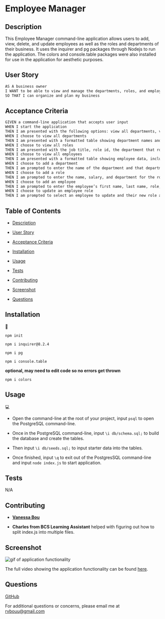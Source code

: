 # Employee Manager

## Description

This Employee Manager command-line application allows users to add, view, delete, and update employees as well as the roles and departments of their business. It uses the inquirer and pg packages through Nodejs to run the application. The colors and console.table packages were also installed for use in the application for aesthetic purposes.

## User Story

```md
AS A business owner
I WANT to be able to view and manage the departments, roles, and employees in my company
SO THAT I can organize and plan my business
```

## Acceptance Criteria

```md
GIVEN a command-line application that accepts user input
WHEN I start the application
THEN I am presented with the following options: view all departments, view all roles, view all employees, add a department, add a role, add an employee, and update an employee role
WHEN I choose to view all departments
THEN I am presented with a formatted table showing department names and department ids
WHEN I choose to view all roles
THEN I am presented with the job title, role id, the department that role belongs to, and the salary for that role
WHEN I choose to view all employees
THEN I am presented with a formatted table showing employee data, including employee ids, first names, last names, job titles, departments, salaries, and managers that the employees report to
WHEN I choose to add a department
THEN I am prompted to enter the name of the department and that department is added to the database
WHEN I choose to add a role
THEN I am prompted to enter the name, salary, and department for the role and that role is added to the database
WHEN I choose to add an employee
THEN I am prompted to enter the employee’s first name, last name, role, and manager, and that employee is added to the database
WHEN I choose to update an employee role
THEN I am prompted to select an employee to update and their new role and this information is updated in the database 
```

## Table of Contents

* [Description](#description)

* [User Story](#user-story)

* [Acceptance Criteria](#acceptance-criteria)

* [Installation](#installation)

* [Usage](#usage)

* [Tests](#tests)

* [Contributing](contributing)

* [Screenshot](#screenshot)

* [Questions](#questions)

## Installation

💾

`npm init`

`npm i inquirer@8.2.4`

`npm i pg`

`npm i console.table`

**optional, may need to edit code so no errors get thrown**

`npm i colors`

## Usage

💻

* Open the command-line at the root of your project, input `psql` to open the PostgreSQL command-line.

* Once in the PostgreSQL command-line, input `\i db/schema.sql;` to build the database and create the tables.

* Then input `\i db/seeds.sql;` to input starter data into the tables.

* Once finished, input `\q` to exit out of the PostgresSQL command-line and input `node index.js` to start application.

## Tests

N/A

## Contributing

* [**Vanessa Bou**](https://github.com/rvbouu)

* **Charles from BCS Learning Assistant** helped with figuring out how to split index.js into multiple files.

## Screenshot

![gif of application functionality](./images/employee_manager_gif.gif)

The full video showing the application functionality can be found [here](https://drive.google.com/file/d/1qbDQvCmdYqEXB-0c7kCwEAS2VOXf-skQ/view?usp=sharing).

## Questions

  [GitHub](https://github.com/rvbouu)

  For additional questions or concerns, please email me at rvbouu@gmail.com